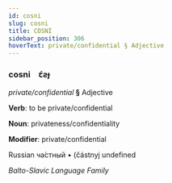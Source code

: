 ```yaml
---
id: cosni
slug: cosni
title: COSNİ
sidebar_position: 306
hoverText: private/confidential § Adjective
---
```


### cosni&emsp;<span kind="abugida">ꞇ́ƨɟ</span>

*private/confidential* **§** Adjective

**Verb**: to be private/confidential

**Noun**: privateness/confidentiality

**Modifier**: private/confidential

Russian ча́стный • (částnyj undefined

*Balto-Slavic Language Family*